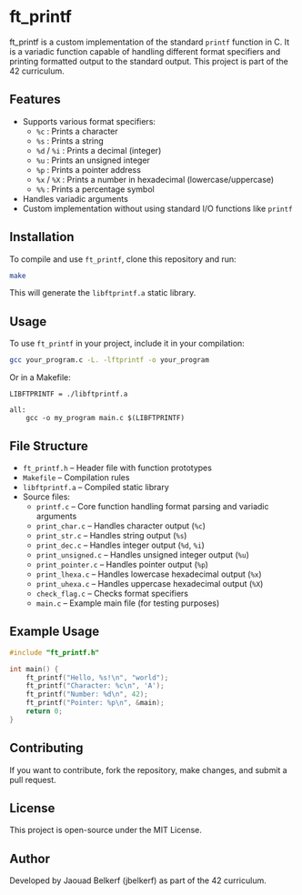 # ft_printf

ft_printf is a custom implementation of the standard `printf` function in C. It is a variadic function capable of handling different format specifiers and printing formatted output to the standard output. This project is part of the 42 curriculum.

## Features

- Supports various format specifiers:
  - `%c` : Prints a character
  - `%s` : Prints a string
  - `%d` / `%i` : Prints a decimal (integer)
  - `%u` : Prints an unsigned integer
  - `%p` : Prints a pointer address
  - `%x` / `%X` : Prints a number in hexadecimal (lowercase/uppercase)
  - `%%` : Prints a percentage symbol
- Handles variadic arguments
- Custom implementation without using standard I/O functions like `printf`

## Installation

To compile and use `ft_printf`, clone this repository and run:

```sh
make
```

This will generate the `libftprintf.a` static library.

## Usage

To use `ft_printf` in your project, include it in your compilation:

```sh
gcc your_program.c -L. -lftprintf -o your_program
```

Or in a Makefile:

```make
LIBFTPRINTF = ./libftprintf.a

all:
	gcc -o my_program main.c $(LIBFTPRINTF)
```

## File Structure

- `ft_printf.h` – Header file with function prototypes
- `Makefile` – Compilation rules
- `libftprintf.a` – Compiled static library
- Source files:
  - `printf.c` – Core function handling format parsing and variadic arguments
  - `print_char.c` – Handles character output (`%c`)
  - `print_str.c` – Handles string output (`%s`)
  - `print_dec.c` – Handles integer output (`%d`, `%i`)
  - `print_unsigned.c` – Handles unsigned integer output (`%u`)
  - `print_pointer.c` – Handles pointer output (`%p`)
  - `print_lhexa.c` – Handles lowercase hexadecimal output (`%x`)
  - `print_uhexa.c` – Handles uppercase hexadecimal output (`%X`)
  - `check_flag.c` – Checks format specifiers
  - `main.c` – Example main file (for testing purposes)

## Example Usage

```c
#include "ft_printf.h"

int main() {
    ft_printf("Hello, %s!\n", "world");
    ft_printf("Character: %c\n", 'A');
    ft_printf("Number: %d\n", 42);
    ft_printf("Pointer: %p\n", &main);
    return 0;
}
```

## Contributing

If you want to contribute, fork the repository, make changes, and submit a pull request.

## License

This project is open-source under the MIT License.

## Author

Developed by Jaouad Belkerf (jbelkerf) as part of the 42 curriculum.

